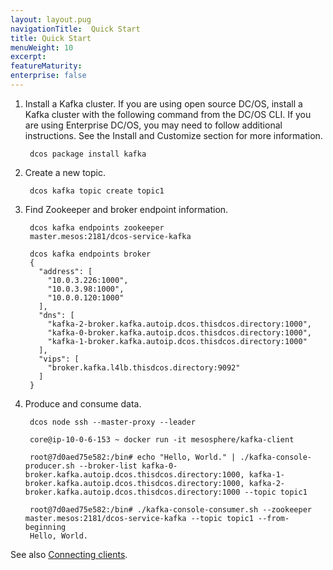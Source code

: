 ```yaml
---
layout: layout.pug
navigationTitle:  Quick Start
title: Quick Start
menuWeight: 10
excerpt:
featureMaturity:
enterprise: false
---
```


<!-- This source repo for this topic is https://github.com/dcos-kafka-service -->


1. Install a Kafka cluster. If you are using open source DC/OS, install a Kafka cluster with the following command from the DC/OS CLI. If you are using Enterprise DC/OS, you may need to follow additional instructions. See the Install and Customize section for more information.

        dcos package install kafka


1. Create a new topic.

        dcos kafka topic create topic1


1. Find Zookeeper and broker endpoint information.

        dcos kafka endpoints zookeeper
        master.mesos:2181/dcos-service-kafka

        dcos kafka endpoints broker
        {
          "address": [
            "10.0.3.226:1000",
            "10.0.3.98:1000",
            "10.0.0.120:1000"
          ],
          "dns": [
            "kafka-2-broker.kafka.autoip.dcos.thisdcos.directory:1000",
            "kafka-0-broker.kafka.autoip.dcos.thisdcos.directory:1000",
            "kafka-1-broker.kafka.autoip.dcos.thisdcos.directory:1000"
          ],
          "vips": [
            "broker.kafka.l4lb.thisdcos.directory:9092"
          ]
        }

1. Produce and consume data.

        dcos node ssh --master-proxy --leader

        core@ip-10-0-6-153 ~ docker run -it mesosphere/kafka-client

        root@7d0aed75e582:/bin# echo "Hello, World." | ./kafka-console-producer.sh --broker-list kafka-0-broker.kafka.autoip.dcos.thisdcos.directory:1000, kafka-1-broker.kafka.autoip.dcos.thisdcos.directory:1000, kafka-2-broker.kafka.autoip.dcos.thisdcos.directory:1000 --topic topic1

        root@7d0aed75e582:/bin# ./kafka-console-consumer.sh --zookeeper master.mesos:2181/dcos-service-kafka --topic topic1 --from-beginning
        Hello, World.


See also [Connecting clients][1].

 [1]: /services/beta-kafka/1.1.25-0.10.1.0-beta/connecting-clients/
